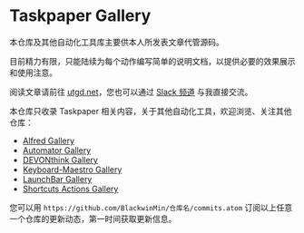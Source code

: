 # Taskpaper Gallery

本仓库及其他自动化工具库主要供本人所发表文章代管源码。

目前精力有限，只能陆续为每个动作编写简单的说明文档，以提供必要的效果展示和使用注意。

阅读文章请前往 [utgd.net](https://utgd.net)，您也可以通过 [Slack 频道](https://utgd.net/member-community) 与我直接交流。

本仓库只收录 Taskpaper 相关内容，关于其他自动化工具，欢迎浏览、关注其他仓库：

- [Alfred Gallery](https://github.com/BlackwinMin/Alfred-gallery)
- [Automator Gallery](https://github.com/BlackwinMin/Automator-gallery)
- [DEVONthink Gallery](https://github.com/BlackwinMin/DEVONthink-gallery)
- [Keyboard-Maestro Gallery](https://github.com/BlackwinMin/Keyboard-Maestro-gallery)
- [LaunchBar Gallery](https://github.com/BlackwinMin/LaunchBar-gallery)
- [Shortcuts Actions Gallery](https://github.com/BlackwinMin/shortcuts-actions-gallery)

您可以用 `https://github.com/BlackwinMin/仓库名/commits.atom` 订阅以上任意一个仓库的更新动态，第一时间获取更新信息。